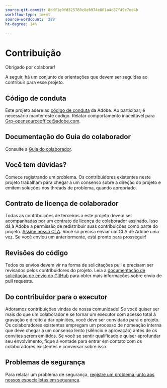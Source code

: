 ```yaml
---
source-git-commit: 8ddf1e0fd325780c8eb974e801a4c87f49c7ee4b
workflow-type: tm+mt
source-wordcount: '289'
ht-degree: 14%

---
```

# Contribuição

Obrigado por colaborar!

A seguir, há um conjunto de orientações que devem ser seguidas ao contribuir para esse projeto.

## Código de conduta

Este projeto adere ao [código de conduta](code-of-conduct.md) da Adobe. Ao participar, é necessário manter este código. Relatar comportamento inaceitável para
[Grp-opensourceoffice@adobe.com](mailto:Grp-opensourceoffice@adobe.com).

## Documentação do Guia do colaborador

Consulte a [Guia do colaborador](https://experienceleague.adobe.com/docs/contributor/contributor-guide/introduction.html).

## Você tem dúvidas?

Comece registrando um problema. Os contribuidores existentes neste projeto trabalham para chegar a um consenso sobre a direção do projeto e emitem soluções nos threads de problema, quando apropriado.

## Contrato de licença de colaborador

Todas as contribuições de terceiros a este projeto devem ser acompanhadas por um contrato de licença de colaborador assinado. Isso dá à Adobe a permissão de redistribuir suas contribuições como parte do projeto. [Assine nosso CLA](https://opensource.adobe.com/cla.html). Você só precisa enviar um CLA de Adobe uma vez. Se você enviou um anteriormente, está pronto para prosseguir!

## Revisões do código

Todos os envios devem vir na forma de solicitações pull e precisam ser revisados pelos contribuidores do projeto. Leia a [documentação de solicitação de envio do GitHub](https://docs.github.com/en/pull-requests/collaborating-with-pull-requests/proposing-changes-to-your-work-with-pull-requests/about-pull-requests) para obter mais informações sobre envio de pull requests.

<!--
Lastly, please follow the [pull request template](PULL_REQUEST_TEMPLATE.md) when
submitting a pull request!
-->

## Do contribuidor para o executor

Adoramos contribuições vindas de nossa comunidade! Se você quiser ser mais do que um colaborador e se tornar um executor com acesso total à gravação e direito a dar opiniões, você deve ser convidado para o projeto. Os colaboradores existentes empregam um processo de nomeação interna que deve chegar a um consenso lento (silêncio é aprovação) antes de os convites serem emitidos. Se você se sentir qualificado e quiser aprofundar seu envolvimento, fique à vontade para entrar em contato com os colaboradores existentes e conversar sobre isso.

## Problemas de segurança

Para relatar um problema de segurança, [registre um problema junto aos nossos especialistas em segurança](https://helpx.adobe.com/security/alertus.html).

